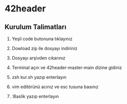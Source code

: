 # 42header

## Kurulum Talimatları

1) Yeşil code butonuna tıklayınız

2) Dowload zip ile dosyayı indiriniz

3) Dosyayı arşivden cıkarınız

4) Terminal açın ve 42header-master-main dizine gidiniz

5) zsh kur.sh  yazıp enterlayın

6) vim editörünü acınız ve esc tusuna basınız

7) :Baslik  yazıp enterlayın
